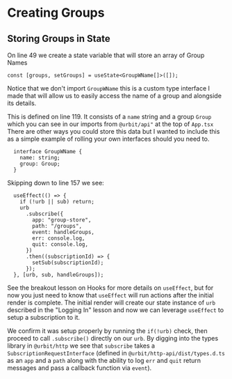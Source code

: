 # Creating Groups

## Storing Groups in State

On line 49 we create a state variable that will store an array of Group Names

`const [groups, setGroups] = useState<GroupWName[]>([]);`

Notice that we don't import `GroupWName` this is a custom type interface I made that will allow us to easily access the name of a group and alongside its details.

This is defined on line 119. It consists of a `name` string and a group `Group` which you can see in our imports from `@urbit/api"` at the top of `App.tsx` There are other ways you could store this data but I wanted to include this as a simple example of rolling your own interfaces should you need to.

```
  interface GroupWName {
    name: string;
    group: Group;
  }
```

Skipping down to line 157 we see:

```
  useEffect(() => {
    if (!urb || sub) return;
    urb
      .subscribe({
        app: "group-store",
        path: "/groups",
        event: handleGroups,
        err: console.log,
        quit: console.log,
      })
      .then((subscriptionId) => {
        setSub(subscriptionId);
      });
  }, [urb, sub, handleGroups]);
```

See the breakout lesson on Hooks for more details on `useEffect`, but for now you just need to know that `useEffect` will run actions after the initial render is complete. The initial render will create our state instance of `urb` described in the "Logging In" lesson and now we can leverage `useEffect` to setup a subscription to it.

We confirm it was setup properly by running the `if(!urb)` check, then proceed to call `.subscribe()` directly on our `urb`. By digging into the types library in `@urbit/http` we see that `subscribe` takes a `SubscriptionRequestInterface` (defined in `@urbit/http-api/dist/types.d.ts` as an `app` and a `path` along with the ability to log `err` and `quit` return messages and pass a callback function via `event`).
